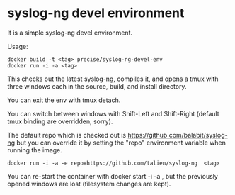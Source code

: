 syslog-ng devel environment
===========================

It is a simple syslog-ng devel environment.

Usage: 
```
docker build -t <tag> precise/syslog-ng-devel-env
docker run -i -a <tag>
```

This checks out the latest syslog-ng, compiles it,
and opens a tmux with three windows each in the 
source, build, and install directory.

You can exit the env with tmux detach.

You can switch between windows with Shift-Left and Shift-Right (default tmux binding are overridden, sorry).

The default repo which is checked out is https://github.com/balabit/syslog-ng but you can override it by setting the "repo"
environment variable when running the image.

```
docker run -i -a -e repo=https://github.com/talien/syslog-ng  <tag>
```

You can re-start the container with docker start -i -a <container>, but the previously opened windows are
lost (filesystem changes are kept).
